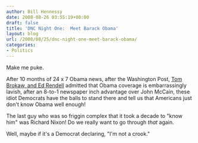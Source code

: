 ```yaml
---
author: Bill Hennessy
date: 2008-08-26 03:55:19+00:00
draft: false
title: 'DNC Night One:  Meet Barack Obama'
layout: blog
url: /2008/08/25/dnc-night-one-meet-barack-obama/
categories:
- Politics
---
```


Make me puke.

After 10 months of 24 x 7 Obama news, after the Washington Post, [Tom Brokaw, and Ed Rendell](https://www.politico.com/blogs/michaelcalderone/0808/Rendell_Obama_coverage_was_embarrassing.html) admitted that Obama coverage is embarrassingly lavish, after an 8-to-1 newspaper inch advantage over John McCain, these idiot Democrats have the balls to stand there and tell us that Americans just don't know Obama well enough!

The last guy who was so friggin complex that it took a decade to "know him" was Richard Nixon!  Do we really want to go through _that_ again.

Well, maybe if it's a Democrat declaring, "I'm not a crook."

